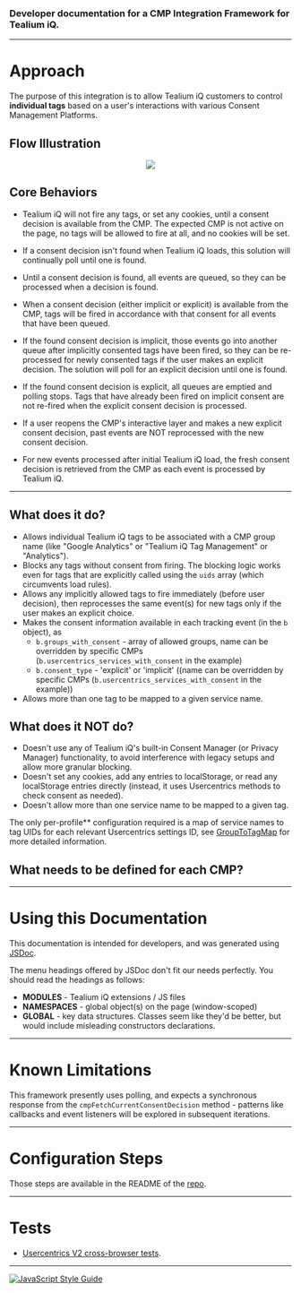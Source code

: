 ### Developer documentation for a CMP Integration Framework for Tealium iQ.

----

# Approach

The purpose of this integration is to allow Tealium iQ customers to control **individual tags** based on a user's interactions with various Consent Management Platforms.

## Flow Illustration

<center><img src='tiq-cmp-integration-flow.png'/></center>


## Core Behaviors

 - Tealium iQ will not fire any tags, or set any cookies, until a consent decision is available from the CMP. The expected CMP is not active on the page, no tags will be allowed to fire at all, and no cookies will be set.

 - If a consent decision isn't found when Tealium iQ loads, this solution will continually poll until one is found.

 - Until a consent decision is found, all events are queued, so they can be processed when a decision is found.

 - When a consent decision (either implicit or explicit) is available from the CMP, tags will be fired in accordance with that consent for all events that have been queued.

 - If the found consent decision is implicit, those events go into another queue after implicitly consented tags have been fired, so they can be re-processed for newly consented tags if the user makes an explicit decision. The solution will poll for an explicit decision until one is found.
 
 - If the found consent decision is explicit, all queues are emptied and polling stops. Tags that have already been fired on implicit consent are not re-fired when the explicit consent decision is processed.

 - If a user reopens the CMP's interactive layer and makes a new explicit consent decision, past events are NOT reprocessed with the new consent decision.
 
 - For new events processed after initial Tealium iQ load, the fresh consent decision is retrieved from the CMP as each event is processed by Tealium iQ.


----

## What does it do?

 - Allows individual Tealium iQ tags to be associated with a CMP group name (like "Google Analytics" or "Tealium iQ Tag Management" or "Analytics").
 - Blocks any tags without consent from firing. The blocking logic works even for tags that are explicitly called using the `uids` array (which circumvents load rules).
 - Allows any implicitly allowed tags to fire immediately (before user decision), then reprocesses the same event(s) for new tags only if the user makes an explicit choice.
 - Makes the consent information available in each tracking event (in the `b` object), as 
   - `b.groups_with_consent` - array of allowed groups, name can be overridden by specific CMPs (`b.usercentrics_services_with_consent` in the example)
   - `b.consent_type` - 'explicit' or 'implicit' ((name can be overridden by specific CMPs (`b.usercentrics_services_with_consent` in the example))
 - Allows more than one tag to be mapped to a given service name.

## What does it NOT do?

 - Doesn't use any of Tealium iQ's built-in Consent Manager (or Privacy Manager) functionality, to avoid interference with legacy setups and allow more granular blocking.
 - Doesn't set any cookies, add any entries to localStorage, or read any localStorage entries directly (instead, it uses Usercentrics methods to check consent as needed).
 - Doesn't allow more than one service name to be mapped to a given tag.


The only per-profile** configuration required is a map of service names to tag UIDs for each relevant Usercentrics settings ID, see [GroupToTagMap](https://jaquith.github.io/cmp-integrations/global.html#GroupToTagMap) for more detailed information.

## What needs to be defined for each CMP?



----

# Using this Documentation

This documentation is intended for developers, and was generated using [JSDoc](https://jsdoc.app/).

The menu headings offered by JSDoc don't fit our needs perfectly.  You should read the headings as follows:

  - **MODULES** - Tealium iQ extensions / JS files
  - **NAMESPACES** - global object(s) on the page (window-scoped)
  - **GLOBAL** -  key data structures.  Classes seem like they'd be better, but would include misleading constructors declarations.

----

# Known Limitations

This framework presently uses polling, and expects a synchronous response from the `cmpFetchCurrentConsentDecision` method - patterns like callbacks and event listeners will be explored in subsequent iterations.

----

# Configuration Steps

Those steps are available in the README of the [repo](https://github.com/jaquith/cmp-integrations). 

----

# Tests

 - [Usercentrics V2 cross-browser tests](usercentrics-v2-integration-test-report/index.html).

----

[![JavaScript Style Guide](https://cdn.rawgit.com/standard/standard/master/badge.svg)](https://github.com/standard/standard)
